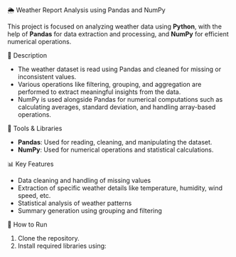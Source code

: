 🌦 Weather Report Analysis using Pandas and NumPy

This project is focused on analyzing weather data using **Python**, with the help of **Pandas** for data extraction and processing, and **NumPy** for efficient numerical operations.

📌 Description

- The weather dataset is read using Pandas and cleaned for missing or inconsistent values.
- Various operations like filtering, grouping, and aggregation are performed to extract meaningful insights from the data.
- NumPy is used alongside Pandas for numerical computations such as calculating averages, standard deviation, and handling array-based operations.

🔧 Tools & Libraries

- **Pandas**: Used for reading, cleaning, and manipulating the dataset.
- **NumPy**: Used for numerical operations and statistical calculations.

📊 Key Features

- Data cleaning and handling of missing values
- Extraction of specific weather details like temperature, humidity, wind speed, etc.
- Statistical analysis of weather patterns
- Summary generation using grouping and filtering

🚀 How to Run

1. Clone the repository.
2. Install required libraries using:
